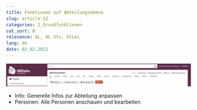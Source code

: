 ```yaml
---
title: Funktionen auf Abteilungsebene
slug: article-12
categories: 2_Grundfunktionen
cat_sort: B
relevance: AL, AL Stv, StLei
lang: de
date: 02.02.2022
---
```


![abteilungsebene](100.jpg)

* Info: Generelle Infos zur Abteilung anpassen
* Personen: Alle Personen anschauen und bearbeiten
